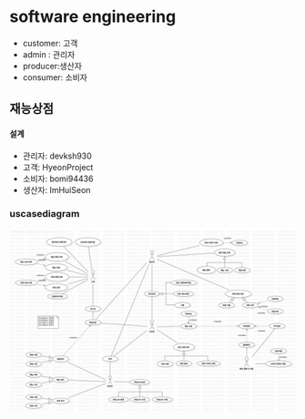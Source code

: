 # software engineering


- customer: 고객
- admin : 관리자
- producer:생산자
- consumer: 소비자

## 재능상점
####  설계
- 관리자: devksh930
- 고객: HyeonProject
- 소비자: bomi94436
- 생산자: ImHuiSeon

### uscasediagram

![default](diagram/usecase/usecase.png)